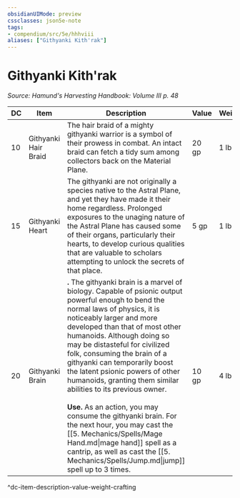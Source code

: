 ```yaml
---
obsidianUIMode: preview
cssclasses: json5e-note
tags:
- compendium/src/5e/hhhviii
aliases: ["Githyanki Kith'rak"]
---
```

# Githyanki Kith'rak
*Source: Hamund's Harvesting Handbook: Volume III p. 48* 

| DC | Item | Description | Value | Weight | Crafting |
|----|------|-------------|-------|--------|----------|
| 10 | Githyanki Hair Braid | The hair braid of a mighty githyanki warrior is a symbol of their prowess in combat. An intact braid can fetch a tidy sum among collectors back on the Material Plane. | 20 gp | 1 lb | — |
| 15 | Githyanki Heart | The githyanki are not originally a species native to the Astral Plane, and yet they have made it their home regardless. Prolonged exposures to the unaging nature of the Astral Plane has caused some of their organs, particularly their hearts, to develop curious qualities that are valuable to scholars attempting to unlock the secrets of that place. | 5 gp | 1 lb | — |
| 20 | Githyanki Brain | **.** The githyanki brain is a marvel of biology. Capable of psionic output powerful enough to bend the normal laws of physics, it is noticeably larger and more developed than that of most other humanoids. Although doing so may be distasteful for civilized folk, consuming the brain of a githyanki can temporarily boost the latent psionic powers of other humanoids, granting them similar abilities to its previous owner.<br /><br />**Use.** As an action, you may consume the githyanki brain. For the next hour, you may cast the [[5. Mechanics/Spells/Mage Hand.md\|mage hand]] spell as a cantrip, as well as cast the [[5. Mechanics/Spells/Jump.md\|jump]] spell up to 3 times. | 10 gp | 4 lb | — |
^dc-item-description-value-weight-crafting